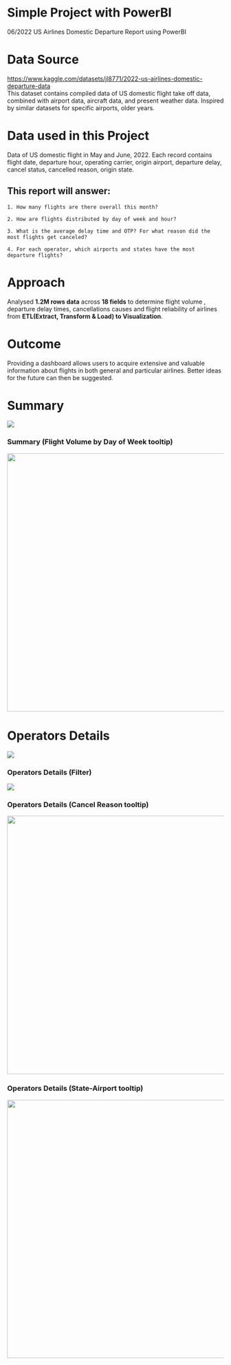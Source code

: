 # Simple Project with PowerBI
06/2022 US Airlines Domestic Departure Report using PowerBI

# Data Source
https://www.kaggle.com/datasets/jl8771/2022-us-airlines-domestic-departure-data <br>
This dataset contains compiled data of US domestic flight take off data, combined with airport data, aircraft data, and present weather data. Inspired by similar datasets for specific airports, older years.

# Data used in this Project
Data of US domestic flight in May and June, 2022. Each record contains flight date, departure hour, operating carrier, origin airport, departure delay, cancel status, cancelled reason, origin state.

## This report will answer:

    1. How many flights are there overall this month?

    2. How are flights distributed by day of week and hour?

    3. What is the average delay time and OTP? For what reason did the most flights get canceled?

    4. For each operator, which airports and states have the most departure flights? 

    
# Approach
Analysed **1.2M rows data** across **18 fields** to determine flight volume , departure delay times, cancellations causes and flight reliability of airlines from  **ETL(Extract, Transform & Load) to Visualization**.

# Outcome
Providing a dashboard allows users to acquire extensive and valuable information about flights in both general and particular airlines. Better ideas for the future can then be suggested. 

# Summary
<img src="https://github.com/phantatduy1/powerbi-project/assets/131646672/afe18468-eb2c-4b74-9c6f-832a3b468fe9"/>

### Summary (Flight Volume by Day of Week tooltip)
<img src="https://github.com/phantatduy1/powerbi-project/assets/131646672/9e28ad50-ef2c-40f9-a488-f53e7f792867" width=600/>

# Operators Details
<img src="https://github.com/phantatduy1/powerbi-project/assets/131646672/cec9778c-ca79-4864-8c1f-d846ef940719"/>

### Operators Details (Filter)
<img src="https://github.com/phantatduy1/powerbi-project/assets/131646672/e68a6b3a-b5e4-48b6-bf23-810b637eaf31"/>

### Operators Details (Cancel Reason tooltip)
<img src="https://github.com/phantatduy1/powerbi-project/assets/131646672/f80977da-973e-4277-a5f6-4b20db98661e" width=600/>

### Operators Details (State-Airport tooltip)
<img src="https://github.com/phantatduy1/powerbi-project/assets/131646672/815640f8-8b1d-45a3-945b-d873314e77c6" width=600/>
